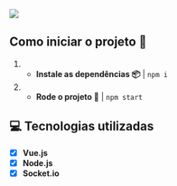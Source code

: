 ![](example/example.gif)

## Como iniciar o projeto :rocket:
1. - ****Instale as dependências :package:**** | ```npm i```
2. - ****Rode o projeto :runner:**** | ```npm start```

## :computer: Tecnologias utilizadas
- [x] ****Vue.js****
- [x] ****Node.js****
- [x] ****Socket.io****
